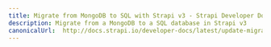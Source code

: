 ```yaml
---
title: Migrate from MongoDB to SQL with Strapi v3 - Strapi Developer Docs
description: Migrate from a MongoDB to a SQL database in Strapi v3
canonicalUrl:  http://docs.strapi.io/developer-docs/latest/update-migration-guides/migration-guides/v4/data/mongo.html
---
```


<!-- TODO: update SEO -->

<!-- # v4 data migration: Migrate from MongoDB to SQL with Strapi v3 -->

<!-- TODO: Update this content once I have enough information from the devs — This is just a placeholder/draft -->

<!-- Strapi v4 does not support MongoDB databases (see [blog post announcement](https://strapi.io/blog/mongo-db-support-in-strapi-past-present-and-future)).

If your Strapi v3 project uses a MongoDB database, migrating from Strapi v3 to Strapi v4 is a 2-step process: first, migrate from MongoDB to SQL within Strapi v3, and then migrate the SQL database from Strapi v3 to Strapi v4.

Migrating from MongoDB to SQL with Strapi v3 can be done with the following procedure:

1. Export the MongoDB database using [this tool](#) and [this tutorial](#). -->
<!-- TODO: add links recommendend by product team — Maybe Studio3T? https://studio3t.com/knowledge-base/articles/export-mongodb-to-sql-database/ -->

<!-- 2. Manually adapt the SQL database, taking into account the following Strapi specificities: _(TODO)_ -->

<!-- TODO: describe specificities -->
<!-- 
    * `connection` (database.js)
    * relations
      - ids
      - timestamps -->

<!-- 3. Import the data back into Strapi v3.

::: strapi Next steps
The next step in the data migration process is to proceed to the [SQL migration from Strapi v3 to Strapi v4](/developer-docs/latest/update-migration-guides/migration-guides/v4/data/sql.md).
::: -->
    